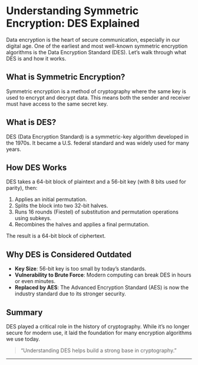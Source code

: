 # Understanding Symmetric Encryption: DES Explained

Data encryption is the heart of secure communication, especially in our digital age. One of the earliest and most well-known symmetric encryption algorithms is the Data Encryption Standard (DES). Let’s walk through what DES is and how it works.

## What is Symmetric Encryption?

Symmetric encryption is a method of cryptography where the same key is used to encrypt and decrypt data. This means both the sender and receiver must have access to the same secret key.

## What is DES?

DES (Data Encryption Standard) is a symmetric-key algorithm developed in the 1970s. It became a U.S. federal standard and was widely used for many years.

## How DES Works

DES takes a 64-bit block of plaintext and a 56-bit key (with 8 bits used for parity), then:

1. Applies an initial permutation.
2. Splits the block into two 32-bit halves.
3. Runs 16 rounds (Fiestel) of substitution and permutation operations using subkeys.
4. Recombines the halves and applies a final permutation.

The result is a 64-bit block of ciphertext.

## Why DES is Considered Outdated

- **Key Size**: 56-bit key is too small by today’s standards.
- **Vulnerability to Brute Force**: Modern computing can break DES in hours or even minutes.
- **Replaced by AES**: The Advanced Encryption Standard (AES) is now the industry standard due to its stronger security.

## Summary

DES played a critical role in the history of cryptography. While it’s no longer secure for modern use, it laid the foundation for many encryption algorithms we use today.

> “Understanding DES helps build a strong base in cryptography.”

---
